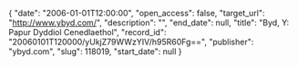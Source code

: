 {
  "date": "2006-01-01T12:00:00", 
  "open_access": false, 
  "target_url": "http://www.ybyd.com/", 
  "description": "", 
  "end_date": null, 
  "title": "Byd, Y: Papur Dyddiol Cenedlaethol", 
  "record_id": "20060101T120000/yUkjZ79WWzYIV/h95R60Fg==", 
  "publisher": "ybyd.com", 
  "slug": 118019, 
  "start_date": null
}

